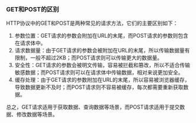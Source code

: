 ### GET和POST的区别

HTTP协议中的GET和POST是两种常见的请求方法，它们的主要区别如下：

1. 参数位置：GET请求的参数会附加在URL的末尾，而POST请求的参数则包含在请求体中。
2. 请求数据量：由于GET请求的参数会被附加在URL的末尾，所以传输数据量有限制，一般不超过2KB；而POST请求则可以传输更大的数据量。
3. 安全性：GET请求的参数会被明文传输，容易被拦截和篡改，所以不适合传输敏感数据；而POST请求则可以在请求体中传输数据，相对来说更加安全。
4. 缓存处理：由于GET请求的参数附加在URL的末尾，所以容易被浏览器缓存，导致数据更新不及时；而POST请求则不容易被缓存，每次都需要重新获取数据。

总之，GET请求适用于获取数据、查询数据等场景，而POST请求适用于提交数据、修改数据等场景。



